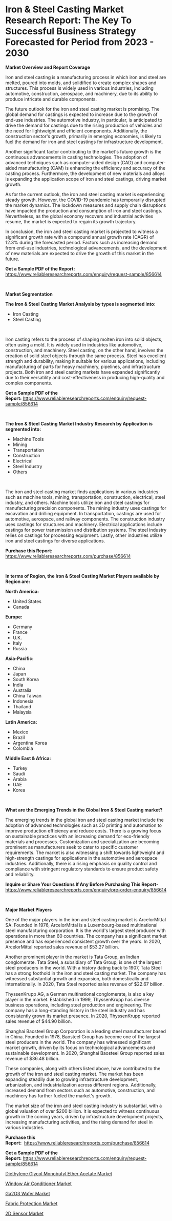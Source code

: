 <p><h1>Iron & Steel Casting Market Research Report: The Key To Successful Business Strategy Forecasted for Period from 2023 - 2030</h1></p><p><strong>Market Overview and Report Coverage</strong></p>
<p><p>Iron and steel casting is a manufacturing process in which iron and steel are melted, poured into molds, and solidified to create complex shapes and structures. This process is widely used in various industries, including automotive, construction, aerospace, and machinery, due to its ability to produce intricate and durable components.</p><p>The future outlook for the iron and steel casting market is promising. The global demand for castings is expected to increase due to the growth of end-use industries. The automotive industry, in particular, is anticipated to drive the demand for castings due to the rising production of vehicles and the need for lightweight and efficient components. Additionally, the construction sector's growth, primarily in emerging economies, is likely to fuel the demand for iron and steel castings for infrastructure development.</p><p>Another significant factor contributing to the market's future growth is the continuous advancements in casting technologies. The adoption of advanced techniques such as computer-aided design (CAD) and computer-aided manufacturing (CAM) is enhancing the efficiency and accuracy of the casting process. Furthermore, the development of new materials and alloys is expanding the application scope of iron and steel castings, driving market growth.</p><p>As for the current outlook, the iron and steel casting market is experiencing steady growth. However, the COVID-19 pandemic has temporarily disrupted the market dynamics. The lockdown measures and supply chain disruptions have impacted the production and consumption of iron and steel castings. Nevertheless, as the global economy recovers and industrial activities resume, the market is expected to regain its growth trajectory.</p><p>In conclusion, the iron and steel casting market is projected to witness a significant growth rate with a compound annual growth rate (CAGR) of 12.3% during the forecasted period. Factors such as increasing demand from end-use industries, technological advancements, and the development of new materials are expected to drive the growth of this market in the future.</p></p>
<p><strong>Get a Sample PDF of the Report:</strong> <a href="https://www.reliableresearchreports.com/enquiry/request-sample/856614">https://www.reliableresearchreports.com/enquiry/request-sample/856614</a></p>
<p>&nbsp;</p>
<p><strong>Market Segmentation</strong></p>
<p><strong>The Iron & Steel Casting Market Analysis by types is segmented into:</strong></p>
<p><ul><li>Iron Casting</li><li>Steel Casting</li></ul></p>
<p>&nbsp;</p>
<p><p>Iron casting refers to the process of shaping molten iron into solid objects, often using a mold. It is widely used in industries like automotive, construction, and machinery. Steel casting, on the other hand, involves the creation of solid steel objects through the same process. Steel has excellent strength and durability, making it suitable for various applications, including manufacturing of parts for heavy machinery, pipelines, and infrastructure projects. Both iron and steel casting markets have expanded significantly due to their versatility and cost-effectiveness in producing high-quality and complex components.</p></p>
<p><strong>Get a Sample PDF of the Report:</strong>&nbsp;<a href="https://www.reliableresearchreports.com/enquiry/request-sample/856614">https://www.reliableresearchreports.com/enquiry/request-sample/856614</a></p>
<p>&nbsp;</p>
<p><strong>The Iron & Steel Casting Market Industry Research by Application is segmented into:</strong></p>
<p><ul><li>Machine Tools</li><li>Mining</li><li>Transportation</li><li>Construction</li><li>Electrical</li><li>Steel Industry</li><li>Others</li></ul></p>
<p>&nbsp;</p>
<p><p>The iron and steel casting market finds applications in various industries such as machine tools, mining, transportation, construction, electrical, steel industry, and others. Machine tools utilize iron and steel castings for manufacturing precision components. The mining industry uses castings for excavation and drilling equipment. In transportation, castings are used for automotive, aerospace, and railway components. The construction industry uses castings for structures and machinery. Electrical applications include castings for power transmission and distribution systems. The steel industry relies on castings for processing equipment. Lastly, other industries utilize iron and steel castings for diverse applications.</p></p>
<p><strong>Purchase this Report:</strong>&nbsp; <a href="https://www.reliableresearchreports.com/purchase/856614">https://www.reliableresearchreports.com/purchase/856614</a></p>
<p>&nbsp;</p>
<p><strong>In terms of Region, the Iron & Steel Casting Market Players available by Region are:</strong></p>
<p>
    <p> <strong> North America: </strong>
        <ul>
            <li>United States</li>
            <li>Canada</li>
        </ul>
        </p> 
    <p> <strong> Europe: </strong>
        <ul>
            <li>Germany</li>
            <li>France</li>
            <li>U.K.</li>
            <li>Italy</li>
            <li>Russia</li>
        </ul>
        </p> 
    <p> <strong> Asia-Pacific: </strong>
        <ul>
            <li>China</li>
            <li>Japan</li>
            <li>South Korea</li>
            <li>India</li>
            <li>Australia</li>
            <li>China Taiwan</li>
            <li>Indonesia</li>
            <li>Thailand</li>
            <li>Malaysia</li>
        </ul>
        </p> 
    <p> <strong> Latin America: </strong>
        <ul>
            <li>Mexico</li>
            <li>Brazil</li>
            <li>Argentina Korea</li>
            <li>Colombia</li>
        </ul>
        </p> 
    <p> <strong> Middle East & Africa: </strong>
        <ul>
            <li>Turkey</li>
            <li>Saudi</li>
            <li>Arabia</li>
            <li>UAE</li>
            <li>Korea</li>
        </ul>
    </p>
    </p>
<p>&nbsp;</p>
<p><strong>What are the Emerging Trends in the Global Iron & Steel Casting market?</strong></p>
<p><p>The emerging trends in the global iron and steel casting market include the adoption of advanced technologies such as 3D printing and automation to improve production efficiency and reduce costs. There is a growing focus on sustainable practices with an increasing demand for eco-friendly materials and processes. Customization and specialization are becoming prominent as manufacturers seek to cater to specific customer requirements. The market is also witnessing a shift towards lightweight and high-strength castings for applications in the automotive and aerospace industries. Additionally, there is a rising emphasis on quality control and compliance with stringent regulatory standards to ensure product safety and reliability.</p></p>
<p><strong>Inquire or Share Your Questions If Any Before Purchasing This Report</strong>- <a href="https://www.reliableresearchreports.com/enquiry/pre-order-enquiry/856614">https://www.reliableresearchreports.com/enquiry/pre-order-enquiry/856614</a></p>
<p>&nbsp;</p>
<p><strong>Major Market Players</strong></p>
<p><p>One of the major players in the iron and steel casting market is ArcelorMittal SA. Founded in 1976, ArcelorMittal is a Luxembourg-based multinational steel manufacturing corporation. It is the world's largest steel producer with operations in more than 60 countries. The company has a significant market presence and has experienced consistent growth over the years. In 2020, ArcelorMittal reported sales revenue of $53.27 billion.</p><p>Another prominent player in the market is Tata Group, an Indian conglomerate. Tata Steel, a subsidiary of Tata Group, is one of the largest steel producers in the world. With a history dating back to 1907, Tata Steel has a strong foothold in the iron and steel casting market. The company has witnessed substantial growth and expansion, both domestically and internationally. In 2020, Tata Steel reported sales revenue of $22.67 billion.</p><p>ThyssenKrupp AG, a German multinational conglomerate, is also a key player in the market. Established in 1999, ThyssenKrupp has diverse business operations, including steel production and engineering. The company has a long-standing history in the steel industry and has consistently grown its market presence. In 2020, ThyssenKrupp reported sales revenue of $44.90 billion.</p><p>Shanghai Baosteel Group Corporation is a leading steel manufacturer based in China. Founded in 1978, Baosteel Group has become one of the largest steel producers in the world. The company has witnessed significant market growth, driven by its focus on technological advancements and sustainable development. In 2020, Shanghai Baosteel Group reported sales revenue of $36.48 billion.</p><p>These companies, along with others listed above, have contributed to the growth of the iron and steel casting market. The market has been expanding steadily due to growing infrastructure development, urbanization, and industrialization across different regions. Additionally, increased demand from sectors such as automotive, construction, and machinery has further fueled the market's growth.</p><p>The market size of the iron and steel casting industry is substantial, with a global valuation of over $200 billion. It is expected to witness continuous growth in the coming years, driven by infrastructure development projects, increasing manufacturing activities, and the rising demand for steel in various industries.</p></p>
<p><strong>Purchase this Report:</strong>&nbsp;&nbsp;<a href="https://www.reliableresearchreports.com/purchase/856614">https://www.reliableresearchreports.com/purchase/856614</a></p>
<p></p>
<p><strong>Get a Sample PDF of the Report:</strong>&nbsp;<a href="https://www.reliableresearchreports.com/enquiry/request-sample/856614">https://www.reliableresearchreports.com/enquiry/request-sample/856614</a></p>
<p><p><a href="https://github.com/merzlyukov93/Market-Research-Report-List-1/blob/main/diethylene-glycol-monobutyl-ether-acetate-market.md">Diethylene Glycol Monobutyl Ether Acetate Market</a></p><p><a href="https://medium.com/@there.mix.bring/window-air-conditioner-market-research-report-its-history-and-forecast-2023-to-2030-9d6bab9387ab">Window Air Conditioner Market</a></p><p><a href="https://medium.com/@scanw41036/ga2o3-wafer-market-research-report-its-history-and-forecast-2023-to-2030-8cb1ad224d1d">Ga2O3 Wafer Market</a></p><p><a href="https://github.com/sofyaavrova/Market-Research-Report-List-1/blob/main/fabric-protection-market.md">Fabric Protection Market</a></p><p><a href="https://medium.com/@kanew14036/2d-sensor-market-insight-market-trends-growth-forecasted-from-2023-to-2030-beb636ca8307">2D Sensor Market</a></p></p>